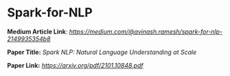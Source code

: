 # Spark-for-NLP

**Medium Article Link**: _https://medium.com/@avinash.ramesh/spark-for-nlp-2149935354b8_

**Paper Title:** _Spark NLP: Natural Language Understanding at Scale_

**Paper Link:** _https://arxiv.org/pdf/2101.10848.pdf_
